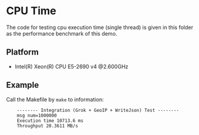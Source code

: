 # CPU Time

The code for testing cpu execution time (single thread) is given in this folder as the performance benchmark of this demo.

## Platform

- Intel(R) Xeon(R) CPU E5-2690 v4 @2.600GHz

## Example

Call the Makefile by `make` to information:
```
    -------- Integration (Grok + GeoIP + WriteJson) Test --------
    msg num=1000000
    Execution time 10713.6 ms
    Throughput 20.3611 MB/s

```
